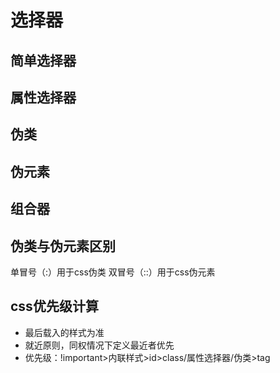 # 选择器 

## 简单选择器
## 属性选择器
## 伪类
## 伪元素
## 组合器
## 伪类与伪元素区别
单冒号（:）用于css伪类
双冒号（::）用于css伪元素

## css优先级计算
- 最后载入的样式为准
- 就近原则，同权情况下定义最近者优先
- 优先级：!important>内联样式>id>class/属性选择器/伪类>tag